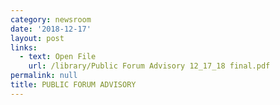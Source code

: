 ```yaml
---
category: newsroom
date: '2018-12-17'
layout: post
links:
  - text: Open File
    url: /library/Public Forum Advisory 12_17_18 final.pdf
permalink: null
title: PUBLIC FORUM ADVISORY
---
```

